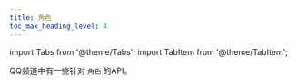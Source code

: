 ```yaml
---
title: 角色
toc_max_heading_level: 4
---
```


import Tabs from '@theme/Tabs';
import TabItem from '@theme/TabItem';

QQ频道中有一些针对 `角色` 的API。

